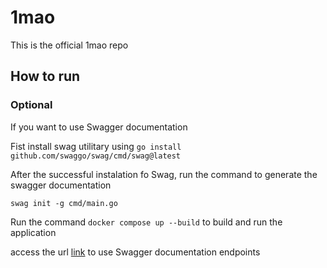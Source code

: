 # 1mao
This is the official 1mao repo


## How to run


### Optional

If you want to use Swagger documentation

Fist install swag utilitary using 
```go install github.com/swaggo/swag/cmd/swag@latest```

After the successful instalation fo Swag, run the command to generate the swagger documentation 

```swag init -g cmd/main.go```

Run the command ```docker compose up --build``` to build and run the application

access the url [link](http://localhost:8080/swagger/index.htm) to use Swagger documentation endpoints